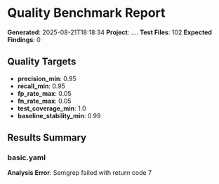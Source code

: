 # Quality Benchmark Report

**Generated**: 2025-08-21T18:18:34
**Project**: ..\..
**Test Files**: 102
**Expected Findings**: 0

## Quality Targets

- **precision_min**: 0.95
- **recall_min**: 0.95
- **fp_rate_max**: 0.05
- **fn_rate_max**: 0.05
- **test_coverage_min**: 1.0
- **baseline_stability_min**: 0.99

## Results Summary

### basic.yaml

**Analysis Error**: Semgrep failed with return code 7
